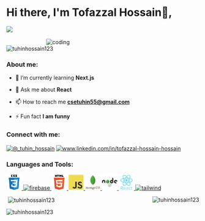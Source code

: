 <h1 align="left">Hi there, I'm Tofazzal Hossain👋,</h1>

![]([https://www.facebook.com/photo/?fbid=1054699769062903&set=a.110056286860594](https://scontent.fdac163-1.fna.fbcdn.net/v/t39.30808-6/409808548_1054699765729570_4958658323120238277_n.png?_nc_cat=104&ccb=1-7&_nc_sid=783fdb&_nc_eui2=AeGayNIBm6b57vifJtHIW6ogLhEDC7waF9kuEQMLvBoX2Wbr74Ct-LGM_zXxTpnKhCW6rBT0BBwaHyhofNROkp7u&_nc_ohc=D2nrXG3hsp4AX-mcpcY&_nc_ht=scontent.fdac163-1.fna&oh=00_AfACsCd1InD5FGpygwyy_4MWU8FFmub2GW7IF0oMqAgAhQ&oe=658206E7))



<img align="right" alt="coding" width="400" src="https://i.pinimg.com/originals/e8/f4/53/e8f453469a3ec97ecd354df465d73913.gif">

<p align="left"> <img src="https://komarev.com/ghpvc/?username=tuhinhossain123&label=Profile%20views&color=0e75b6&style=flat" alt="tuhinhossain123" /> </p>
<h3 align="left">About me:</h3>

- 🌱 I’m currently learning **Next.js**

- 💬 Ask me about **React**

- 📫 How to reach me **csetuhin55@gmail.com**

- ⚡ Fun fact **I am funny**

<h3 align="left">Connect with me:</h3>
<p align="left">
<a href="https://twitter.com/@_tuhin_hossain" target="blank"><img align="center" src="https://raw.githubusercontent.com/rahuldkjain/github-profile-readme-generator/master/src/images/icons/Social/twitter.svg" alt="@_tuhin_hossain" height="30" width="40" /></a>
<a href="https://linkedin.com/in/www.linkedin.com/in/tofazzal-hossain-hossain" target="blank"><img align="center" src="https://raw.githubusercontent.com/rahuldkjain/github-profile-readme-generator/master/src/images/icons/Social/linked-in-alt.svg" alt="www.linkedin.com/in/tofazzal-hossain-hossain" height="30" width="40" /></a>
</p>

<h3 align="left">Languages and Tools:</h3>
<p align=""> <a href="https://www.w3schools.com/css/" target="_blank" rel="noreferrer"> <img src="https://raw.githubusercontent.com/devicons/devicon/master/icons/css3/css3-original-wordmark.svg" alt="css3" width="40" height="40"/> </a> <a href="https://firebase.google.com/" target="_blank" rel="noreferrer"> <img src="https://www.vectorlogo.zone/logos/firebase/firebase-icon.svg" alt="firebase" width="40" height="40"/> </a> <a href="https://www.w3.org/html/" target="_blank" rel="noreferrer"> <img src="https://raw.githubusercontent.com/devicons/devicon/master/icons/html5/html5-original-wordmark.svg" alt="html5" width="40" height="40"/> </a> <a href="https://developer.mozilla.org/en-US/docs/Web/JavaScript" target="_blank" rel="noreferrer"> <img src="https://raw.githubusercontent.com/devicons/devicon/master/icons/javascript/javascript-original.svg" alt="javascript" width="40" height="40"/> </a> <a href="https://www.mongodb.com/" target="_blank" rel="noreferrer"> <img src="https://raw.githubusercontent.com/devicons/devicon/master/icons/mongodb/mongodb-original-wordmark.svg" alt="mongodb" width="40" height="40"/> </a> <a href="https://nodejs.org" target="_blank" rel="noreferrer"> <img src="https://raw.githubusercontent.com/devicons/devicon/master/icons/nodejs/nodejs-original-wordmark.svg" alt="nodejs" width="40" height="40"/> </a> <a href="https://reactjs.org/" target="_blank" rel="noreferrer"> <img src="https://raw.githubusercontent.com/devicons/devicon/master/icons/react/react-original-wordmark.svg" alt="react" width="40" height="40"/> </a> <a href="https://tailwindcss.com/" target="_blank" rel="noreferrer"> <img src="https://www.vectorlogo.zone/logos/tailwindcss/tailwindcss-icon.svg" alt="tailwind" width="40" height="40"/> </a> </p>



<p><img align="right" src="https://github-readme-stats.vercel.app/api/top-langs?username=tuhinhossain123&show_icons=true&locale=en&layout=compact" alt="tuhinhossain123" /></p>
<p>&nbsp;<img align="center" src="https://github-readme-stats.vercel.app/api?username=tuhinhossain123&show_icons=true&locale=en" alt="tuhinhossain123" /></p>





<p><img align="left" src="https://github-readme-streak-stats.herokuapp.com/?user=tuhinhossain123&" alt="tuhinhossain123" /></p>


